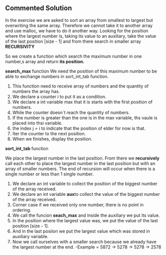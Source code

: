 ## Commented Solution

In the exercise we are asked to sort an array from smallest to largest but overwriting the same array. 
Therefore we cannot take it to another array and use malloc, we have to do it another way.
Looking for the position where the largest number is, taking its value to an auxiliary, take the value of the last position [size - 1] and from there search in smaller array **RECURSIVITY**

So we create a function which search the maximum number in one number,s array and return **its position.**

**search_max** function
We need the position of this maximum number to be able to exchange numbers in sort_int_tab function.

1. This function need to receive array of numbers and the quantity of numbers the array has.
2. We declare a counter i to put it as a condition.
3. We declare a int variable max that it is starts with the first position of numbers.
4. While the counter doesn´t reach the quantity of numbers.
5. If the number is greater than the one is in the max variable, ths vaule is placed into thsi variable.
6. the index j = i to indicate that the position of elder for now is that.
7. Iter the counter to the next position.
8. When we finishes, display the position.

**sort_int_tab** function

We place the largest number in the last position. 
From there we **recursively** call each other to place the largest number in the last position but with an array of smaller numbers. 
The end of recursion will occur when there is a single number or less than 1 single number.

1. We declare an int variable to collect the position of the biggest number of the array received.
2. We declare an int variable **aux**to collect the value of the biggest number of the array received.
3. Corner case if we received only one number, there is no point in ordering.
4. We call the funcion **seach_max** and inside the auxiliary we put its value.
5. In the position where the largest value was, we put the value of the last position [size - 1].
6. And in the last posiion we put the largest value which was stored in auxiliary variable.
7. Now we call ourselves with a smaller search because we already have the largest number at the end.
   -Example = 5872 -> 5278 -> 5278 -> 2578 

